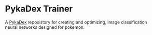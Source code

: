 # PykaDex Trainer

A [PykaDex](https://github.com/PykaDex) reposistory for creating and optimizing, Image classification neural networks designed for pokemon.
